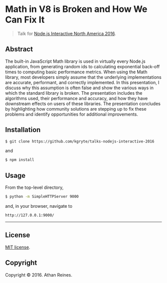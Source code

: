 # Math in V8 is Broken and How We Can Fix It

> Talk for [Node.js Interactive North America 2016][nodejs-interactive].


## Abstract

The built-in JavaScript Math library is used in virtually every Node.js application, from generating random ids to calculating exponential back-off times to computing basic performance metrics. When using the Math library, most developers simply assume that the underlying implementations are accurate, performant, and correctly implemented. In this presentation, I discuss why this assumption is often false and show the various ways in which the standard library is broken. The presentation includes the algorithms used, their performance and accuracy, and how they have downstream effects on users of these libraries. The presentation concludes by highlighting how community solutions are stepping up to fix these problems and identify opportunities for additional improvements. 


## Installation

``` bash
$ git clone https://github.com/kgryte/talks-nodejs-interactive-2016
```

and

``` bash
$ npm install
```


## Usage

From the top-level directory,

``` bash
$ python -m SimpleHTTPServer 9000
```

and, in your browser, navigate to

```
http://127.0.0.1:9000/
```


---

## License

[MIT license][mit-license].


## Copyright

Copyright &copy; 2016. Athan Reines.


[mit-license]: http://opensource.org/licenses/MIT
[nodejs-interactive]: http://events.linuxfoundation.org/events/node-interactive
